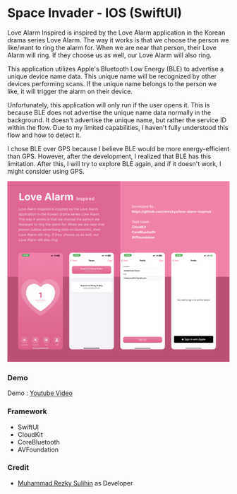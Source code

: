 
# Space Invader - IOS (SwiftUI)

Love Alarm Inspired is inspired by the Love Alarm application in the Korean drama series Love Alarm. The way it works is that we choose the person we like/want to ring the alarm for. When we are near that person, their Love Alarm will ring. If they choose us as well, our Love Alarm will also ring.

This application utilizes Apple's Bluetooth Low Energy (BLE) to advertise a unique device name data. This unique name will be recognized by other devices performing scans. If the unique name belongs to the person we like, it will trigger the alarm on their device.

Unfortunately, this application will only run if the user opens it. This is because BLE does not advertise the unique name data normally in the background. It doesn't advertise the unique name, but rather the service ID within the flow. Due to my limited capabilities, I haven't fully understood this flow and how to detect it.

I chose BLE over GPS because I believe BLE would be more energy-efficient than GPS. However, after the development, I realized that BLE has this limitation. After this, I will try to explore BLE again, and if it doesn't work, I might consider using GPS.

<img src="https://github.com/mrezkys/love-alarm-inspired/blob/main/love-alarm-inspired-banner.jpg" width="auto" height="auto" >

### Demo
Demo : [Youtube Video](https://youtube.com/shorts/rV7oue5fnUo)

### Framework
- SwiftUI
- CloudKit
- CoreBluetooth
- AVFoundation

### Credit
- [Muhammad Rezky Sulihin](https://www.facebook.com/mrezkys12) as Developer 
